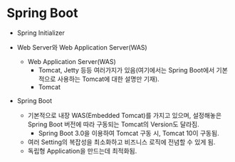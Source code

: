 # Spring Boot

* Spring Initializer
  

* Web Server와 Web Application Server(WAS)

  * Web Application Server(WAS)
    * Tomcat, Jetty 등등 여러가지가 있음(여기에서는 Spring Boot에서 기본적으로 사용하는 Tomcat에 대한 설명만 기재).
    * Tomcat

* Spring Boot
  * 기본적으로 내장 WAS(Embedded Tomcat)를 가지고 있으며, 설정해놓은 Spring Boot 버전에 따라 구동되는 Tomcat의 Version도 달라짐.
    * Spring Boot 3.0을 이용하여 Tomcat 구동 시, Tomcat 10이 구동됨.
  * 여러 Setting의 복잡성을 최소화하고 비즈니스 로직에 전념할 수 있게 됨.
  * 독립형 Application을 만드는데 최적화됨.

